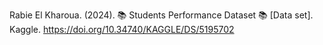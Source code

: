 Rabie El Kharoua. (2024). 📚 Students Performance Dataset 📚 [Data set]. Kaggle. https://doi.org/10.34740/KAGGLE/DS/5195702
